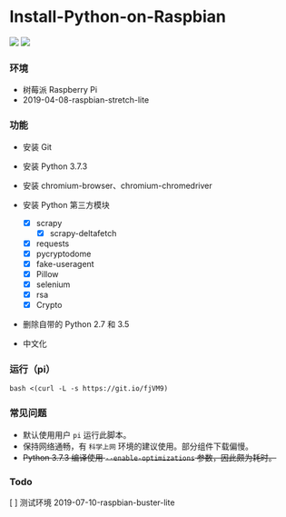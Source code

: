 # Install-Python-on-Raspbian
![](https://img.shields.io/badge/language-bash-orange.svg)
![](https://img.shields.io/badge/version-0.7-black.svg)

### 环境
* 树莓派 Raspberry Pi
* 2019-04-08-raspbian-stretch-lite

### 功能
* 安装 Git

* 安装 Python 3.7.3

* 安装 chromium-browser、chromium-chromedriver

* 安装 Python 第三方模块
  - [x] scrapy
    - [x] scrapy-deltafetch
  - [x] requests
  - [x] pycryptodome
  - [x] fake-useragent
  - [x] Pillow
  - [x] selenium
  - [x] rsa
  - [x] Crypto

* 删除自带的 Python 2.7 和 3.5

* 中文化

### 运行（pi）
```
bash <(curl -L -s https://git.io/fjVM9)
```

### 常见问题
* 默认使用用户 `pi` 运行此脚本。
* 保持网络通畅，有 `科学上网` 环境的建议使用。部分组件下载偏慢。
* ~~Python 3.7.3 编译使用 `--enable-optimizations` 参数，因此颇为耗时。~~

### Todo
[ ] 测试环境 2019-07-10-raspbian-buster-lite
